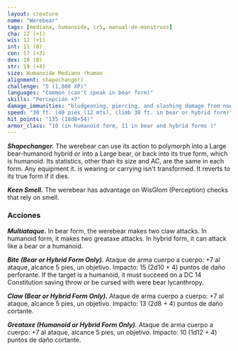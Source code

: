 ```yaml
---
layout: creature
name: "Werebear"
tags: [mediana, humanoide, cr5, manual-de-monstruos]
cha: 12 (+1)
wis: 12 (+1)
int: 11 (0)
con: 17 (+3)
dex: 10 (0)
str: 19 (+4)
size: Humanoide Mediano (human
alignment: shapechanger)
challenge: "5 (1,800 XP)"
languages: "Common (can't speak in bear form)"
skills: "Percepción +7"
damage_immunities: "bludgeoning, piercing, and slashing damage from nonmagical weapons that aren't silvered"
speed: "30 ft. (40 pies (12 mts), climb 30 ft. in bear or hybrid form)"
hit_points: "135 (18d8+54)"
armor_class: "10 (in humanoid form, 11 in bear and hybrid forms )"
---
```


***Shapechanger.*** The werebear can use its action to polymorph into a Large bear-humanoid hybrid or into a Large bear, or back into its true form, which is humanoid. Its statistics, other than its size and AC, are the same in each form. Any equipment it. is wearing or carrying isn't transformed. It reverts to its true form if it dies.

***Keen Smell.*** The werebear has advantage on WisGlom (Perception) checks that rely on smell.

### Acciones

***Multiataque.*** In bear form, the werebear makes two claw attacks. In humanoid form, it makes two greataxe attacks. In hybrid form, it can attack like a bear or a humanoid.

***Bite (Bear or Hybrid Form Only).*** Ataque de arma cuerpo a cuerpo: +7 al ataque, alcance 5 pies, un objetivo. Impacto: 15 (2d10 + 4) puntos de daño perforante. If the target is a humanoid, it must succeed on a DC 14 Constitution saving throw or be cursed with were bear lycanthropy.

***Claw (Bear or Hybrid Form Only).*** Ataque de arma cuerpo a cuerpo: +7 al ataque, alcance 5 pies, un objetivo. Impacto: 13 (2d8 + 4) puntos de daño cortante.

***Greataxe (Humanoid or Hybrid Form Only).*** Ataque de arma cuerpo a cuerpo: +7 al ataque, alcance 5 pies, un objetivo. Impacto: 10 (1d12 + 4) puntos de daño cortante.